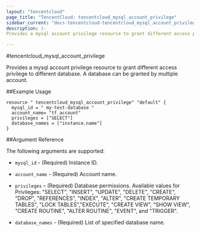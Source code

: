 ```yaml
---
layout: "tencentcloud"
page_title: "TencentCloud: tencentcloud_mysql_account_privilege"
sidebar_current: "docs-tencentcloud-tencentcloud_mysql_account_privilege"
description: |-
Provides a mysql account privilege resource to grant different access privilege to different database. A database can be granted by multiple account.

---
```

#tencentcloud_mysql_account_privilege


Provides a mysql account privilege resource to grant different access privilege to different database. A database can be granted by multiple account.


##Example Usage


```
resource " tencentcloud_mysql_account_privilege" "default" {
  mysql_id = " my-test-database "
  account_name= "tf_account"
  privileges = ["SELECT"]
  database_names = ["instance.name"]
}
```

##Argument Reference

The following arguments are supported:

- `mysql_id` - (Required) Instance ID. 

- `account_name` - (Required) Account name.

- `privileges` – (Required) Database permissions. Available values for Privileges: "SELECT", "INSERT", "UPDATE", "DELETE", "CREATE", "DROP", "REFERENCES", "INDEX", "ALTER", "CREATE TEMPORARY TABLES", "LOCK TABLES","EXECUTE", "CREATE VIEW", "SHOW VIEW", "CREATE ROUTINE", "ALTER ROUTINE", "EVENT", and "TRIGGER".

- `database_names` - (Required) List of specified database name.